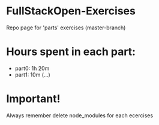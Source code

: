 # FullStackOpen-Exercises
Repo page for 'parts' exercises (master-branch)

# Hours spent in each part:
* part0: 1h 20m
* part1: 10m (...)

# Important!
Always remember delete node_modules for each ecercises

